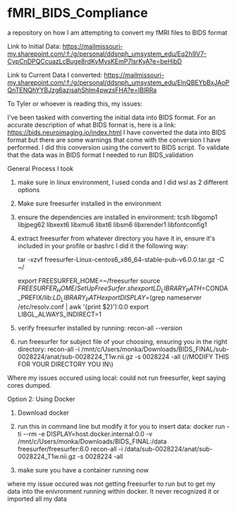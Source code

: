 # fMRI_BIDS_Compliance
a repository on how I am attempting to convert my fMRI files to BIDS format


Link to Initial Data: https://mailmissouri-my.sharepoint.com/:f:/g/personal/ddsnph_umsystem_edu/Eq2h9V7-CypCnDPQCcuazLcBuge8rdKyMysKEmP7lsrKyA?e=beHibD


Link to Current Data I converted: https://mailmissouri-my.sharepoint.com/:f:/g/personal/ddsnph_umsystem_edu/ElnQBEYbBxJAoPQnTENQhYYBJzg6azjsahShlm4pwzsFHA?e=lBIRRa

To Tyler or whoever is reading this, my issues:

I've been tasked with converting the initial data into BIDS format. For an accurate description of what BIDS format is, here is a link: https://bids.neuroimaging.io/index.html
I have converted the data into BIDS format but there are some warnings that come with the conversion I have performed. I did this conversion using the convert to BIDS script.
To validate that the data was in BIDS format I needed to run BIDS_validation

General Process I took
1. make sure in linux environment, I used conda and I did wsl as 2 different options
2. Make sure freesurfer installed in the environment
3. ensure the dependencies are installed in environment: tcsh libgomp1 libjpeg62 libxext6 libxmu6 libxt6 libsm6 libxrender1 libfontconfig1
4. extract freesurfer from whatever directory you have it in, ensure it's included in your profile or bashrc
     I did it the following way:

   tar -xzvf freesurfer-Linux-centos6_x86_64-stable-pub-v6.0.0.tar.gz -C ~/

   export FREESURFER_HOME=~/freesurfer
   source $FREESURFER_HOME/SetUpFreeSurfer.sh
   export LD_LIBRARY_PATH=$CONDA_PREFIX/lib:$LD_LIBRARY_PATH
   export DISPLAY=$(grep nameserver /etc/resolv.conf | awk '{print $2}'):0.0
   export LIBGL_ALWAYS_INDIRECT=1

5. verify freesurfer installed by running: recon-all --version
6. run freesurfer for subject file of your choosing, ensuring you in the right directory: recon-all -i /mnt/c/Users/monka/Downloads/BIDS_FINAL/sub-0028224/anat/sub-0028224_T1w.nii.gz -s 0028224 -all   (//MODIFY THIS FOR YOUR DIRECTORY YOU IN\\)


Where my issues occured using local: could not run freesurfer, kept saying cores dumped. 


Option 2: Using Docker

1. Download docker
2. run this in command line but modify it for you to insert data: docker run -ti --rm -e DISPLAY=host.docker.internal:0.0 -v /mnt/c/Users/monka/Downloads/BIDS_FINAL:/data freesurfer/freesurfer:6.0 recon-all -i /data/sub-0028224/anat/sub-0028224_T1w.nii.gz -s 0028224 -all

3. make sure you have a container running now

where my issue occured was not getting freesurfer to run but to get my data into the enivronment running within docker. It never recognized it or imported all my data



